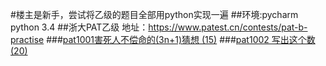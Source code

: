 #楼主是新手，尝试将乙级的题目全部用python实现一遍
##环境:pycharm python 3.4
##浙大PAT乙级 地址：https://www.patest.cn/contests/pat-b-practise
###[pat1001害死人不偿命的(3n+1)猜想 (15)](https://github.com/zxf864823150/PAT_B/blob/master/pat1001.py)
###[pat1002	写出这个数 (20)](https://github.com/zxf864823150/PAT_B/blob/master/pat1002.py)
